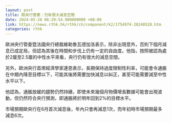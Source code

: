 ```yaml
---
layout: post
title: 歐央行管委：仍有很大減息空間
date: 2024-05-28 06:29:54.000000000 +08:00
link: https://news.rthk.hk/rthk/ch/component/k2/1754974-20240528.htm
categories: rthk
---
```


歐洲央行管委暨法國央行總裁維勒魯瓦德加洛表示，除非出現意外，否則下個月減息已成定局，但認為其後在時間和步伐上仍有一定的自由度。他指，按照被認為處於2厘至2.5厘的中性水平來看，央行仍有很大的減息空間。

另外，歐洲央行首席經濟學家連恩表示，長期保持過度限制性利率，可能會令通脹在中期內降至目標以下，可能其後將需要加快減息以糾正，甚至可能需要減至中性水平以下。

他認為，通脹放緩的趨勢仍然持續，即使未來幾個月物價增長數據可能會出現波動，但仍然符合央行預測，即通脹將於明年回到2%的目標水平。

市場預期歐央行在6月首次減息後，年內只會再減息1次，而年初時市場預期最多減息6次。
